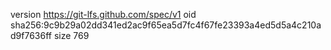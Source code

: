 version https://git-lfs.github.com/spec/v1
oid sha256:9c9b29a02dd341ed2ac9f65ea5d7fc4f67fe23393a4ed5d5a4c210ad9f7636ff
size 769
